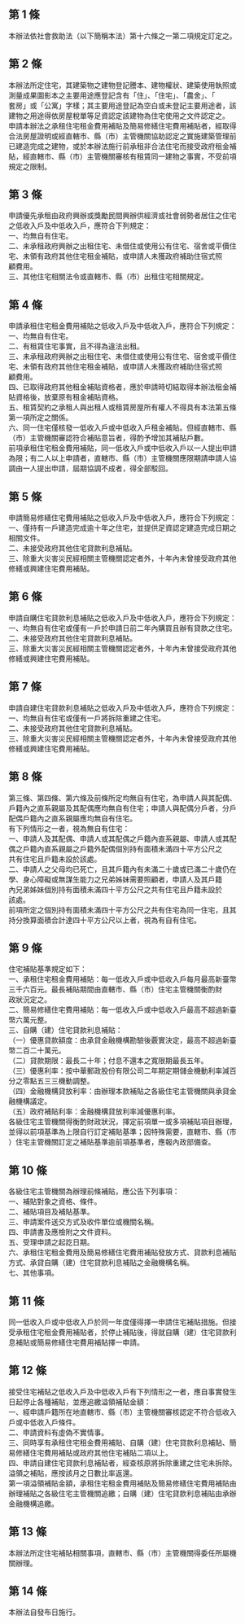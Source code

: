 第 1 條
-------
本辦法依社會救助法（以下簡稱本法）第十六條之一第二項規定訂定之。

第 2 條
-------
本辦法所定住宅，其建築物之建物登記謄本、建物權狀、建築使用執照或  
測量成果圖影本之主要用途應登記含有「住」、「住宅」、「農舍」、「  
套房」或「公寓」字樣；其主要用途登記為空白或未登記主要用途者，該  
建物之用途得依房屋稅單等足資認定該建物為住宅使用之文件認定之。  
申請本辦法之承租住宅租金費用補貼及簡易修繕住宅費用補貼者，經取得  
合法房屋證明或經直轄市、縣（市）主管機關協助認定之實施建築管理前  
已建造完成之建物，或於本辦法施行前承租非合法住宅而接受政府租金補  
貼，經直轄市、縣（市）主管機關審核有租賃同一建物之事實，不受前項  
規定之限制。

第 3 條
-------
申請優先承租由政府興辦或獎勵民間興辦供經濟或社會弱勢者居住之住宅  
之低收入戶及中低收入戶，應符合下列規定：  
一、均無自有住宅。  
二、未承租政府興辦之出租住宅、未借住或使用公有住宅、宿舍或平價住  
    宅、未領有政府其他住宅租金補貼，或申請人未獲政府補助住宿式照  
    顧費用。  
三、其他住宅相關法令或直轄市、縣（市）出租住宅相關規定。

第 4 條
-------
申請承租住宅租金費用補貼之低收入戶及中低收入戶，應符合下列規定：  
一、均無自有住宅。  
二、有租賃住宅事實，且不得為違法出租。  
三、未承租政府興辦之出租住宅、未借住或使用公有住宅、宿舍或平價住  
    宅、未領有政府其他住宅租金補貼，或申請人未獲政府補助住宿式照  
    顧費用。  
四、已取得政府其他租金補貼資格者，應於申請時切結取得本辦法租金補  
    貼資格後，放棄原有租金補貼資格。  
五、租賃契約之承租人與出租人或租賃房屋所有權人不得具有本法第五條  
    第一項所定之關係。  
六、同一住宅僅核發一低收入戶或中低收入戶租金補貼。但經直轄市、縣  
    （市）主管機關審認符合補貼意旨者，得酌予增加其補貼戶數。  
前項承租住宅租金費用補貼，同一低收入戶或中低收入戶以一人提出申請  
為限；有二人以上申請者，直轄市、縣（市）主管機關應限期請申請人協  
調由一人提出申請，屆期協調不成者，得全部駁回。

第 5 條
-------
申請簡易修繕住宅費用補貼之低收入戶及中低收入戶，應符合下列規定：  
一、僅持有一戶建造完成逾十年之住宅，並提供足資認定建造完成日期之  
    相關文件。  
二、未接受政府其他住宅貸款利息補貼。  
三、除重大災害災民經相關主管機關認定者外，十年內未曾接受政府其他  
    修繕或興建住宅費用補貼。

第 6 條
-------
申請自購住宅貸款利息補貼之低收入戶及中低收入戶，應符合下列規定：  
一、均無自有住宅或僅有一戶於申請日前二年內購買且辦有貸款之住宅。  
二、未接受政府其他住宅貸款利息補貼。  
三、除重大災害災民經相關主管機關認定者外，十年內未曾接受政府其他  
    修繕或興建住宅費用補貼。

第 7 條
-------
申請自建住宅貸款利息補貼之低收入戶及中低收入戶，應符合下列規定：  
一、均無自有住宅或僅有一戶將拆除重建之住宅。  
二、未接受政府其他住宅貸款利息補貼。  
三、除重大災害災民經相關主管機關認定者外，十年內未曾接受政府其他  
    修繕或興建住宅費用補貼。

第 8 條
-------
第三條、第四條、第六條及前條所定均無自有住宅，為申請人與其配偶、  
戶籍內之直系親屬及其配偶應均無自有住宅；申請人與配偶分戶者，分戶  
配偶戶籍內之直系親屬應均無自有住宅。  
有下列情形之一者，視為無自有住宅：  
一、申請人及其配偶、申請人或其配偶之戶籍內直系親屬、申請人或其配  
    偶之戶籍內直系親屬之戶籍外配偶個別持有面積未滿四十平方公尺之  
    共有住宅且戶籍未設於該處。  
二、申請人之父母均已死亡，且其戶籍內有未滿二十歲或已滿二十歲仍在  
    學、身心障礙或無謀生能力之兄弟姊妹需要照顧者，申請人及其戶籍  
    內兄弟姊妹個別持有面積未滿四十平方公尺之共有住宅且戶籍未設於  
    該處。  
前項所定之個別持有面積未滿四十平方公尺之共有住宅為同一住宅，且其  
持分換算面積合計達四十平方公尺以上者，視為有自有住宅。

第 9 條
-------
住宅補貼基準規定如下：  
一、承租住宅租金費用補貼：每一低收入戶或中低收入戶每月最高新臺幣  
    三千六百元。最長補貼期間由直轄市、縣（市）住宅主管機關衡酌財  
    政狀況定之。  
二、簡易修繕住宅費用補貼：每一低收入戶或中低收入戶最高不超過新臺  
    幣六萬元整。  
三、自購（建）住宅貸款利息補貼：  
（一）優惠貸款額度：由承貸金融機構勘驗後覈實決定，最高不超過新臺  
      幣二百二十萬元。  
（二）貸款期限：最長二十年；付息不還本之寬限期最長五年。  
（三）優惠利率：按中華郵政股份有限公司二年期定期儲金機動利率減百  
      分之零點五三三機動調整。  
（四）金融機構貸放利率：由辦理本款補貼之各級住宅主管機關與承貸金  
      融機構議定。  
（五）政府補貼利率：金融機構貸放利率減優惠利率。  
各級住宅主管機關得衡酌財政狀況，擇定前項單一或多項補貼項目辦理，  
並得以前項基準為上限自行訂定補貼基準；因特殊需要，直轄市、縣（市  
）住宅主管機關訂定之補貼基準逾前項基準者，應報內政部備查。

第 10 條
--------
各級住宅主管機關為辦理前條補貼，應公告下列事項：  
一、補貼對象之資格、條件。  
二、補貼項目及補貼基準。  
三、申請案件送交方式及收件單位或機關名稱。  
四、申請書及應檢附之文件資料。  
五、受理申請之起訖日期。  
六、承租住宅租金費用及簡易修繕住宅費用補貼發放方式、貸款利息補貼  
    方式、承貸自購（建）住宅貸款利息補貼之金融機構名稱。  
七、其他事項。

第 11 條
--------
同一低收入戶或中低收入戶於同一年度僅得擇一申請住宅補貼措施。但接  
受承租住宅租金費用補貼者，於停止補貼後，得就自購（建）住宅貸款利  
息補貼或簡易修繕住宅費用補貼擇一申請。

第 12 條
--------
接受住宅補貼之低收入戶及中低收入戶有下列情形之一者，應自事實發生  
日起停止各種補貼，並應追繳溢領補貼金額：  
一、經申請戶籍所在地直轄市、縣（市）主管機關審核認定不符合低收入  
    戶或中低收入戶條件。  
二、申請資料有虛偽不實情事。  
三、同時享有承租住宅租金費用補貼、自購（建）住宅貸款利息補貼、簡  
    易修繕住宅費用補貼或政府其他住宅補貼二項以上。  
四、申請自建住宅貸款利息補貼者，經查核原將拆除重建之住宅未拆除。  
溢領之補貼，應按該月之日數比率返還。  
第一項溢領補貼金額，承租住宅租金費用補貼及簡易修繕住宅費用補貼由  
辦理補貼之各級住宅主管機關追繳；自購（建）住宅貸款利息補貼由承辦  
金融機構追繳。

第 13 條
--------
本辦法所定住宅補貼相關事項，直轄市、縣（市）主管機關得委任所屬機  
關辦理。

第 14 條
--------
本辦法自發布日施行。

